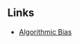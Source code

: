 ## Links

- [Algorithmic Bias](https://projectcora.org/system/tdf/attachments/Rise%20Against%20the%20Machines%20Algorithmic%20Bias%20Workshop%20Presentation%20Slides.pdf?file=1&type=node&id=616&force=)
